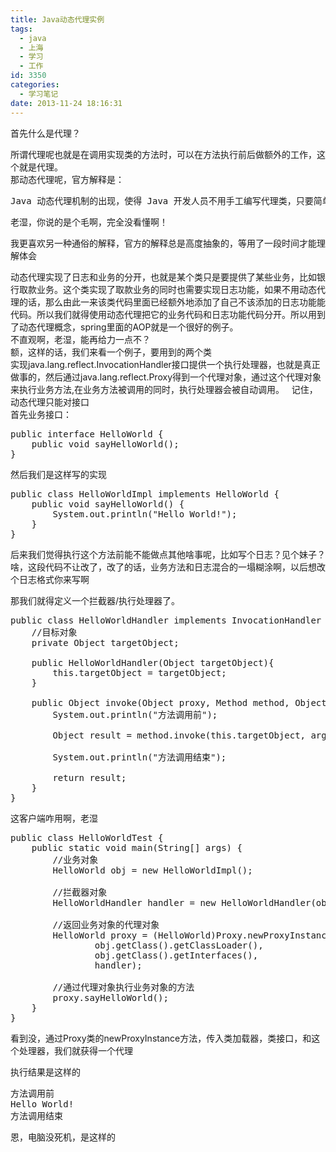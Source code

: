 ```yaml
---
title: Java动态代理实例
tags:
  - java
  - 上海
  - 学习
  - 工作
id: 3350
categories:
  - 学习笔记
date: 2013-11-24 18:16:31
---
```


首先什么是代理？
<div>所谓代理呢也就是在调用实现类的方法时，可以在方法执行前后做额外的工作，这个就是代理。</div>
<div></div>
<div>那动态代理呢，官方解释是：</div>
<div>
<pre class="lang:default decode:true ">Java 动态代理机制的出现，使得 Java 开发人员不用手工编写代理类，只要简单地指定一组接口及委托类对象，便能动态地获得代理类。代理类会负责将所有的方法调用分派到委托对象上反射执行，在分派执行的过程中，开发人员还可以按需调整委托类对象及其功能，这是一套非常灵活有弹性的代理框架。</pre>
老湿，你说的是个毛啊，完全没看懂啊！

我更喜欢另一种通俗的解释，官方的解释总是高度抽象的，等用了一段时间才能理解体会
<div>
<div>动态代理实现了日志和业务的分开，也就是某个类只是要提供了某些业务，比如银行取款业务。这个类实现了取款业务的同时也需要实现日志功能，如果不用动态代理的话，那么由此一来该类代码里面已经额外地添加了自己不该添加的日志功能能代码。所以我们就得使用动态代理把它的业务代码和日志功能代码分开。所以用到了动态代理概念，spring里面的AOP就是一个很好的例子。</div>
<div></div>
<div>不直观啊，老湿，能再给力一点不？</div>
<div>额，这样的话，我们来看一个例子，要用到的两个类
<div>实现java.lang.reflect.InvocationHandler接口提供一个执行处理器，也就是真正做事的，然后通过java.lang.reflect.Proxy得到一个代理对象，通过这个代理对象来执行业务方法,在业务方法被调用的同时，执行处理器会被自动调用。   记住，动态代理只能对接口</div>
<div>首先业务接口：</div>
<div>
<pre class="lang:default decode:true ">public interface HelloWorld {
	public void sayHelloWorld();
}</pre>
然后我们是这样写的实现
<pre class="lang:default decode:true">public class HelloWorldImpl implements HelloWorld {
	public void sayHelloWorld() {
		System.out.println("Hello World!");
	}
}</pre>
后来我们觉得执行这个方法前能不能做点其他啥事呢，比如写个日志？见个妹子？啥，这段代码不让改了，改了的话，业务方法和日志混合的一塌糊涂啊，以后想改个日志格式你来写啊

那我们就得定义一个拦截器/执行处理器了。
<pre class="lang:default decode:true">public class HelloWorldHandler implements InvocationHandler {
	//目标对象
	private Object targetObject;

	public HelloWorldHandler(Object targetObject){
		this.targetObject = targetObject;
	}

	public Object invoke(Object proxy, Method method, Object[] args) throws Throwable {
		System.out.println("方法调用前");

		Object result = method.invoke(this.targetObject, args);

		System.out.println("方法调用结束");

		return result;
	}
}</pre>
这客户端咋用啊，老湿
<pre class="lang:default decode:true">public class HelloWorldTest {
	public static void main(String[] args) {
		//业务对象
		HelloWorld obj = new HelloWorldImpl();

		//拦截器对象
		HelloWorldHandler handler = new HelloWorldHandler(obj);

		//返回业务对象的代理对象
		HelloWorld proxy = (HelloWorld)Proxy.newProxyInstance(
				obj.getClass().getClassLoader(), 
				obj.getClass().getInterfaces(), 
				handler);

		//通过代理对象执行业务对象的方法
		proxy.sayHelloWorld();
	}
}</pre>
看到没，通过Proxy类的newProxyInstance方法，传入类加载器，类接口，和这个处理器，我们就获得一个代理

执行结果是这样的
<pre class="lang:default decode:true">方法调用前
Hello World!
方法调用结束</pre>
恩，电脑没死机，是这样的

&nbsp;

</div>
<div></div>
</div>
<div></div>
<div></div>
</div>
</div>